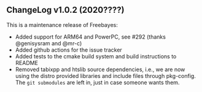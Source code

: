 ## ChangeLog v1.0.2 (2020????)

This is a maintenance release of Freebayes:

+ Added support for ARM64 and PowerPC, see #292 (thanks @genisysram and @mr-c)
+ Added github actions for the issue tracker
+ Added tests to the cmake build system and build instructions to README
+ Removed tabixpp and htslib source dependencies, i.e., we are now using
  the distro provided libraries and include files through pkg-config.
  The `git submodules` are left in, just in case someone wants them.
